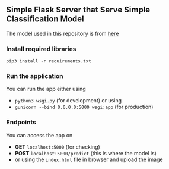 ## Simple Flask Server that Serve Simple Classification Model
The model used in this repository is from [here](https://colab.research.google.com/github/https-deeplearning-ai/tensorflow-1-public/blob/master/C1/W2/ungraded_labs/C1_W2_Lab_1_beyond_hello_world.ipynb#scrollTo=6EN_OaovDjK5)

### Install required libraries
`pip3 install -r requirements.txt`

### Run the application
You can run the app either using <br>
- `python3 wsgi.py` (for development) or using <br>
- `gunicorn --bind 0.0.0.0:5000 wsgi:app` (for production)

### Endpoints
You can access the app on
- **GET** `localhost:5000` (for checking)
- **POST** `localhost:5000/predict` (this is where the model is)
- or using the `index.html` file in browser and upload the image
